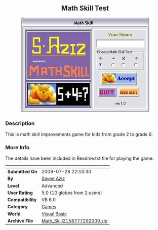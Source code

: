 ﻿<div align="center">

## Math Skill Test

<img src="PIC200972975122441.JPG">
</div>

### Description

This is math skill improvements game for kids from grade 2 to grade 6.
 
### More Info
 
The details have been included in Readme.txt file for playing the game.


<span>             |<span>
---                |---
**Submitted On**   |2009-07-28 22:10:30
**By**             |[Sayed Aziz](https://github.com/Planet-Source-Code/PSCIndex/blob/master/ByAuthor/sayed-aziz.md)
**Level**          |Advanced
**User Rating**    |5.0 (10 globes from 2 users)
**Compatibility**  |VB 6\.0
**Category**       |[Games](https://github.com/Planet-Source-Code/PSCIndex/blob/master/ByCategory/games__1-38.md)
**World**          |[Visual Basic](https://github.com/Planet-Source-Code/PSCIndex/blob/master/ByWorld/visual-basic.md)
**Archive File**   |[Math\_Skill2158777292009\.zip](https://github.com/Planet-Source-Code/sayed-aziz-math-skill-test__1-72322/archive/master.zip)









